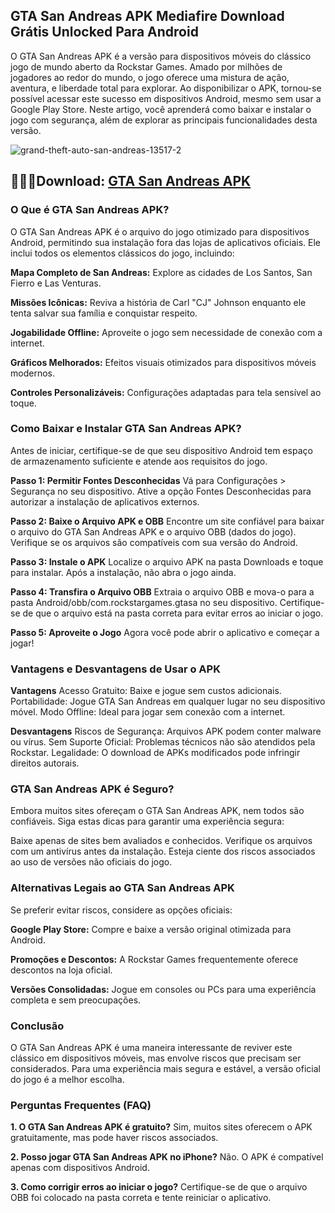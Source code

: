 ## GTA San Andreas APK Mediafire Download Grátis Unlocked Para Android
O GTA San Andreas APK é a versão para dispositivos móveis do clássico jogo de mundo aberto da Rockstar Games. Amado por milhões de jogadores ao redor do mundo, o jogo oferece uma mistura de ação, aventura, e liberdade total para explorar. Ao disponibilizar o APK, tornou-se possível acessar este sucesso em dispositivos Android, mesmo sem usar a Google Play Store. Neste artigo, você aprenderá como baixar e instalar o jogo com segurança, além de explorar as principais funcionalidades desta versão.

![grand-theft-auto-san-andreas-13517-2](https://github.com/user-attachments/assets/047251cf-3432-473e-ae79-5f748ba0c6eb)

## 🌈🙋‍♀️Download: [GTA San Andreas APK](https://modilimitado.io/pt/gta-san-andreas-apk)

### O Que é GTA San Andreas APK?
O GTA San Andreas APK é o arquivo do jogo otimizado para dispositivos Android, permitindo sua instalação fora das lojas de aplicativos oficiais. Ele inclui todos os elementos clássicos do jogo, incluindo:

**Mapa Completo de San Andreas:** Explore as cidades de Los Santos, San Fierro e Las Venturas.

**Missões Icônicas:** Reviva a história de Carl "CJ" Johnson enquanto ele tenta salvar sua família e conquistar respeito.

**Jogabilidade Offline:** Aproveite o jogo sem necessidade de conexão com a internet.

**Gráficos Melhorados:** Efeitos visuais otimizados para dispositivos móveis modernos.

**Controles Personalizáveis:** Configurações adaptadas para tela sensível ao toque.

### Como Baixar e Instalar GTA San Andreas APK?
Antes de iniciar, certifique-se de que seu dispositivo Android tem espaço de armazenamento suficiente e atende aos requisitos do jogo.

**Passo 1: Permitir Fontes Desconhecidas**
Vá para Configurações > Segurança no seu dispositivo.
Ative a opção Fontes Desconhecidas para autorizar a instalação de aplicativos externos.

**Passo 2: Baixe o Arquivo APK e OBB**
Encontre um site confiável para baixar o arquivo do GTA San Andreas APK e o arquivo OBB (dados do jogo).
Verifique se os arquivos são compatíveis com sua versão do Android.

**Passo 3: Instale o APK**
Localize o arquivo APK na pasta Downloads e toque para instalar.
Após a instalação, não abra o jogo ainda.

**Passo 4: Transfira o Arquivo OBB**
Extraia o arquivo OBB e mova-o para a pasta Android/obb/com.rockstargames.gtasa no seu dispositivo.
Certifique-se de que o arquivo está na pasta correta para evitar erros ao iniciar o jogo.

**Passo 5: Aproveite o Jogo**
Agora você pode abrir o aplicativo e começar a jogar!

### Vantagens e Desvantagens de Usar o APK

**Vantagens**
Acesso Gratuito: Baixe e jogue sem custos adicionais.
Portabilidade: Jogue GTA San Andreas em qualquer lugar no seu dispositivo móvel.
Modo Offline: Ideal para jogar sem conexão com a internet.

**Desvantagens**
Riscos de Segurança: Arquivos APK podem conter malware ou vírus.
Sem Suporte Oficial: Problemas técnicos não são atendidos pela Rockstar.
Legalidade: O download de APKs modificados pode infringir direitos autorais.

### GTA San Andreas APK é Seguro?
Embora muitos sites ofereçam o GTA San Andreas APK, nem todos são confiáveis. Siga estas dicas para garantir uma experiência segura:

Baixe apenas de sites bem avaliados e conhecidos.
Verifique os arquivos com um antivírus antes da instalação.
Esteja ciente dos riscos associados ao uso de versões não oficiais do jogo.

### Alternativas Legais ao GTA San Andreas APK
Se preferir evitar riscos, considere as opções oficiais:

**Google Play Store:** Compre e baixe a versão original otimizada para Android.

**Promoções e Descontos:** A Rockstar Games frequentemente oferece descontos na loja oficial.

**Versões Consolidadas:** Jogue em consoles ou PCs para uma experiência completa e sem preocupações.

### Conclusão
O GTA San Andreas APK é uma maneira interessante de reviver este clássico em dispositivos móveis, mas envolve riscos que precisam ser considerados. Para uma experiência mais segura e estável, a versão oficial do jogo é a melhor escolha.

### Perguntas Frequentes (FAQ)

**1. O GTA San Andreas APK é gratuito?**
Sim, muitos sites oferecem o APK gratuitamente, mas pode haver riscos associados.

**2. Posso jogar GTA San Andreas APK no iPhone?**
Não. O APK é compatível apenas com dispositivos Android.

**3. Como corrigir erros ao iniciar o jogo?**
Certifique-se de que o arquivo OBB foi colocado na pasta correta e tente reiniciar o aplicativo.
